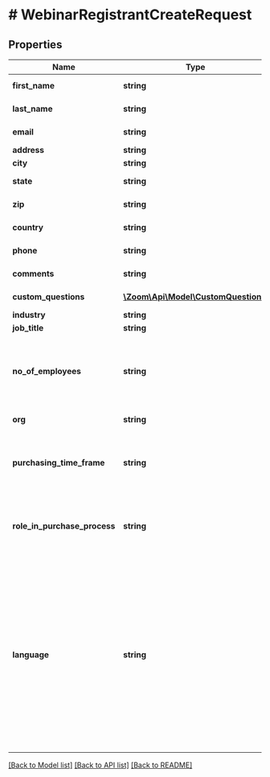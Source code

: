 # # WebinarRegistrantCreateRequest

## Properties

Name | Type | Description | Notes
------------ | ------------- | ------------- | -------------
**first_name** | **string** | The registrant&#39;s first name. |
**last_name** | **string** | The registrant&#39;s last name. | [optional]
**email** | **string** | The registrant&#39;s email address. |
**address** | **string** | The registrant&#39;s address. | [optional]
**city** | **string** | The registrant&#39;s city. | [optional]
**state** | **string** | The registrant&#39;s state or province. | [optional]
**zip** | **string** | The registrant&#39;s ZIP or postal code. | [optional]
**country** | **string** | The registrant&#39;s two-letter [country code](https://marketplace.zoom.us/docs/api-reference/other-references/abbreviation-lists#countries). | [optional]
**phone** | **string** | The registrant&#39;s phone number. | [optional]
**comments** | **string** | The registrant&#39;s questions and comments. | [optional]
**custom_questions** | [**\Zoom\Api\Model\CustomQuestion[]**](CustomQuestion.md) | Information about custom questions. | [optional]
**industry** | **string** | The registrant&#39;s industry. | [optional]
**job_title** | **string** | The registrant&#39;s job title. | [optional]
**no_of_employees** | **string** | The registrant&#39;s number of employees:  * &#x60;1-20&#x60;  * &#x60;21-50&#x60;  * &#x60;51-100&#x60;  * &#x60;101-500&#x60;  * &#x60;500-1,000&#x60;  * &#x60;1,001-5,000&#x60;  * &#x60;5,001-10,000&#x60;  * &#x60;More than 10,000&#x60; | [optional]
**org** | **string** | The registrant&#39;s organization. | [optional]
**purchasing_time_frame** | **string** | The registrant&#39;s purchasing time frame:  * &#x60;Within a month&#x60;  * &#x60;1-3 months&#x60;  * &#x60;4-6 months&#x60;  * &#x60;More than 6 months&#x60;  * &#x60;No timeframe&#x60; | [optional]
**role_in_purchase_process** | **string** | The registrant&#39;s role in the purchase process:  * &#x60;Decision Maker&#x60;  * &#x60;Evaluator/Recommender&#x60;  * &#x60;Influencer&#x60;  * &#x60;Not involved&#x60; | [optional]
**language** | **string** | The registrant&#39;s language preference for confirmation emails:  * &#x60;en-US&#x60; — English (US)  * &#x60;de-DE&#x60; — German (Germany)  * &#x60;es-ES&#x60; — Spanish (Spain)  * &#x60;fr-FR&#x60; — French (France)  * &#x60;jp-JP&#x60; — Japanese  * &#x60;pt-PT&#x60; — Portuguese (Portugal)  * &#x60;ru-RU&#x60; — Russian  * &#x60;zh-CN&#x60; — Chinese (PRC)  * &#x60;zh-TW&#x60; — Chinese (Taiwan)  * &#x60;ko-KO&#x60; — Korean  * &#x60;it-IT&#x60; — Italian (Italy)  * &#x60;vi-VN&#x60; — Vietnamese  * &#x60;pl-PL&#x60; — Polish  * &#x60;Tr-TR&#x60; — Turkish | [optional]

[[Back to Model list]](../../README.md#models) [[Back to API list]](../../README.md#endpoints) [[Back to README]](../../README.md)
